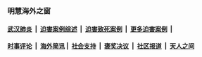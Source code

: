 
### 明慧海外之窗

####  [武汉肺炎](indexes/365.md?t=07090900) &nbsp;|&nbsp;  [迫害案例综述](indexes/328.md?t=07090900) &nbsp;|&nbsp; [迫害致死案例](indexes/277.md?t=07090900)  &nbsp;|&nbsp; [更多迫害案例](indexes/81.md?t=07090900)  &nbsp;|&nbsp; 
####  [时事评论](indexes/19.md?t=07090900) &nbsp;|&nbsp; [海外简讯](indexes/245.md?t=07090900)&nbsp;|&nbsp;  [社会支持](indexes/140.md?t=07090900) &nbsp;|&nbsp; [褒奖决议](indexes/282.md?t=07090900) &nbsp;|&nbsp; [社区报道](indexes/91.md?t=07090900)  &nbsp;|&nbsp; [天人之间](indexes/78.md?t=07090900) 

